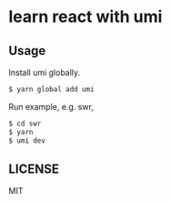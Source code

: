 # learn react with umi

## Usage

Install umi globally.

```bash
$ yarn global add umi
```

Run example, e.g. swr,

```bash
$ cd swr
$ yarn
$ umi dev
```

## LICENSE

MIT
